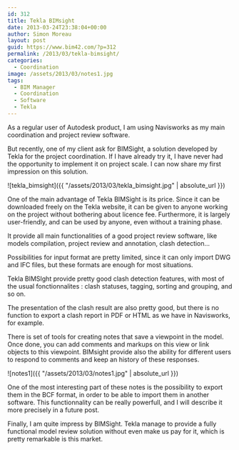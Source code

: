 ```yaml
---
id: 312
title: Tekla BIMsight
date: 2013-03-24T23:38:04+00:00
author: Simon Moreau
layout: post
guid: https://www.bim42.com/?p=312
permalink: /2013/03/tekla-bimsight/
categories:
  - Coordination
image: /assets/2013/03/notes1.jpg
tags:
  - BIM Manager
  - Coordination
  - Software
  - Tekla
---
```

As a regular user of Autodesk product, I am using Navisworks as my main coordination and project review software.

But recently, one of my client ask for BIMSight, a solution developed by Tekla for the project coordination. If I have already try it, I have never had the opportunity to implement it on project scale. I can now share my first impression on this solution.

![tekla_bimsight]({{ "/assets/2013/03/tekla_bimsight.jpg" | absolute_url }})

One of the main advantage of Tekla BIMSight is its price. Since it can be downloaded freely on the Tekla website, it can be given to anyone working on the project without bothering about licence fee. Furthermore, it is largely user-friendly, and can be used by anyone, even without a training phase.

It provide all main functionalities of a good project review software, like models compilation, project review and annotation, clash detection...

Possibilities for input format are pretty limited, since it can only import DWG and IFC files, but these formats are enough for most situations.

Tekla BIMSIght provide pretty good clash detection features, with most of the usual fonctionnalites : clash statuses, tagging, sorting and grouping, and so on.

The presentation of the clash result are also pretty good, but there is no function to export a clash report in PDF or HTML as we have in Navisworks, for example.

There is set of tools for creating notes that save a viewpoint in the model. Once done, you can add comments and markups on this view or link objects to this viewpoint. BIMsight provide also the ability for different users to respond to comments and keep an history of these responses.

![notes1]({{ "/assets/2013/03/notes1.jpg" | absolute_url }})

One of the most interesting part of these notes is the possibility to export them in the BCF format, in order to be able to import them in another software. This functionnality can be really powerfull, and I will describe it more precisely in a future post.

Finally, I am quite impress by BIMSight. Tekla manage to provide a fully functional model review solution without even make us pay for it, which is pretty remarkable is this market.